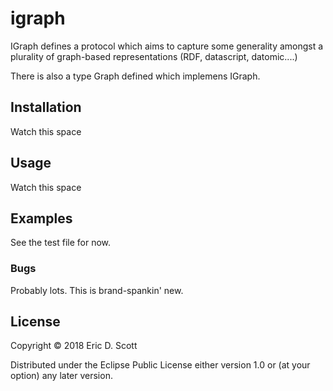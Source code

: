# igraph

IGraph defines a protocol which aims to capture some generality amongst a 
plurality of graph-based representations (RDF, datascript, datomic....)

There is also a type Graph defined which implemens IGraph.


## Installation

Watch this space

## Usage

Watch this space


## Examples

See the test file for now.

### Bugs

Probably lots. This is brand-spankin' new.


## License

Copyright © 2018 Eric D. Scott

Distributed under the Eclipse Public License either version 1.0 or (at
your option) any later version.
